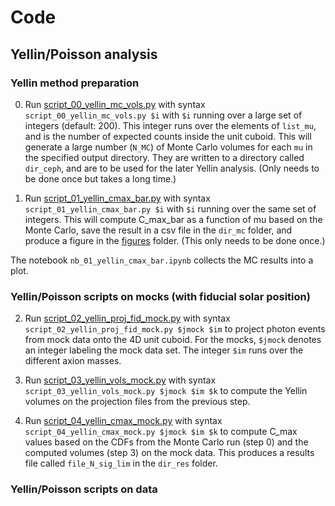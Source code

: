 # Code

## Yellin/Poisson analysis

### Yellin method preparation

0. Run [script_00_yellin_mc_vols.py](script_00_yellin_mc_vols.py) with syntax `script_00_yellin_mc_vols.py $i` with `$i` running over a large set of integers (default: 200). This integer runs over the elements of `list_mu`, and is the number of expected counts inside the unit cuboid. This will generate a large number (`N_MC`) of Monte Carlo volumes for each `mu` in the specified output directory. They are written to a directory called `dir_ceph`, and are to be used for the later Yellin analysis. (Only needs to be done once but takes a long time.)

1. Run [script_01_yellin_cmax_bar.py](script_01_yellin_cmax_bar.py) with syntax `script_01_yellin_cmax_bar.py $i` with `$i` running over the same set of integers. This will compute C_max_bar as a function of mu based on the Monte Carlo, save the result in a csv file in the `dir_mc` folder, and produce a figure in the [figures](../figures/) folder. (This only needs to be done once.)

The notebook `nb_01_yellin_cmax_bar.ipynb` collects the MC results into a plot.

### Yellin/Poisson scripts on mocks (with fiducial solar position)

2. Run [script_02_yellin_proj_fid_mock.py](script_02_yellin_proj_fid_mock.py) with syntax `script_02_yellin_proj_fid_mock.py $jmock $im` to project photon events from mock data onto the 4D unit cuboid. For the mocks, `$jmock` denotes an integer labeling the mock data set. The integer `$im` runs over the different axion masses. 

3. Run [script_03_yellin_vols_mock.py](script_03_yellin_vols_mock.py) with syntax `script_03_yellin_vols_mock.py $jmock $im $k` to compute the Yellin volumes on the projection files from the previous step. 

4. Run [script_04_yellin_cmax_mock.py](script_04_yellin_cmax_mock.py) with syntax `script_04_yellin_cmax_mock.py $jmock $im $k` to compute C_max values based on the CDFs from the Monte Carlo run (step 0) and the computed volumes (step 3) on the mock data. This produces a results file called `file_N_sig_lim` in the `dir_res` folder.

### Yellin/Poisson scripts on data


